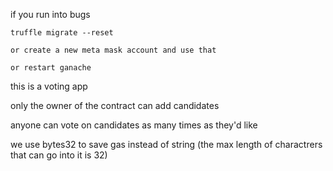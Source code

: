 if you run into bugs
	
	truffle migrate --reset

	or create a new meta mask account and use that

	or restart ganache

this is a voting app

only the owner of the contract can add candidates

anyone can vote on candidates as many times as they'd like

we use bytes32 to save gas instead of string (the max length of charactrers that can go into it is 32)